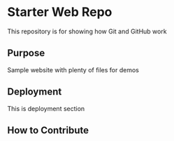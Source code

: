 # Starter Web Repo

This repository is for showing how Git and GitHub work

## Purpose

Sample website with plenty of files for demos

## Deployment

This is deployment section

## How to Contribute